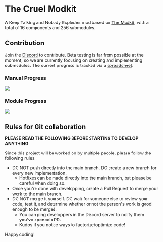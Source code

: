 # The Cruel Modkit

A Keep Talking and Nobody Explodes mod based on [The Modkit](https://steamcommunity.com/sharedfiles/filedetails/?id=2137793443), with a total of 16 components and 256 submodules.

## Contribution

Join the [Discord](https://discord.gg/uk4KySDUNA) to contribute. Beta testing is far from possible at the moment, so we are currently focusing on creating and implementing submodules. The current progress is tracked via a [spreadsheet](https://docs.google.com/spreadsheets/d/1ISm4llmEhFaxU_DYh7ByeiE_S4cTfl4Mh4BnJ3HAOOo/edit?gid=154357339#gid=154357339).

### Manual Progress

![](https://geps.dev/progress/14)

### Module Progress

![](https://geps.dev/progress/4)

## Rules for Git collaboration

**PLEASE READ THE FOLLOWING BEFORE STARTING TO DEVELOP ANYTHING**

Since this project will be worked on by multiple people, please follow the following rules :

- DO NOT push directly into the main branch. DO create a new branch for every new implementation.
  - Hotfixes can be made directly into the main branch, but please be careful when doing so.
- Once you're done with developping, create a Pull Request to merge your work to the main branch.
- DO NOT merge it yourself. DO wait for someone else to review your code, test it, and determine whether or not the person's work is good enough to be merged.
   - You can ping developpers in the Discord server to notify them you've opened a PR.
   - Kudos if you notice ways to factorize/optimize code!

Happy coding!

